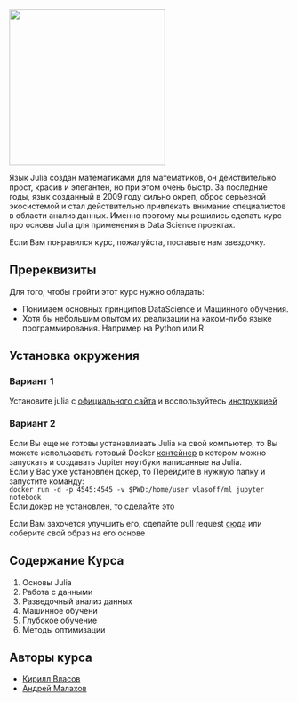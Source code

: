 <img src="https://github.com/JuliaEvangelists/Julia-in-DS/raw/main/pic/Logo.png" width="280">

Язык Julia создан математиками для математиков, он действительно прост, красив и элегантен, но при этом очень быстр. За последние годы, язык созданный в 2009 году сильно окреп, оброс серьезной экосистемой и стал действительно привлекать внимание специалистов в области анализ данных. Именно поэтому мы решились сделать курс про основы Julia для применения в Data Science проектах.

Если Вам понравился курс, пожалуйста, поставьте нам звездочку. 

## Пререквизиты
Для того, чтобы пройти этот курс нужно обладать:
- Понимаем основных принципов DataScience и Машинного обучения. 
- Хотя бы небольшим опытом их реализации на каком-либо языке программирования. Например на Python или R

## Установка окружения
### Вариант 1
Установите julia c [официального сайта](https://julialang.org/downloads/) и воспользуйтесь [инструкцией](https://datatofish.com/add-julia-to-jupyter/)

### Вариант 2
Если Вы еще не готовы устанавливать Julia на свой компьютер, то Вы можете использовать готовый Docker [контейнер](https://hub.docker.com/repository/docker/vlasoff/ml) в котором можно запускать и создавать Jupiter ноутбуки написанные на Julia.  
Если у Вас уже установлен докер, то Перейдите в нужную папку и запустите команду:  
```docker run -d -p 4545:4545 -v $PWD:/home/user vlasoff/ml jupyter notebook```   
Если докер не установлен, то сделайте [это](https://www.docker.com/products/docker-desktop)
  
Если Вам захочется улучшить его, сделайте pull request [сюда](https://github.com/VlasovKirill/ml_docker) или соберите свой образ на его основе


## Содержание Курса
1. Основы Julia
2. Работа с данными
3. Разведочный анализ данных
4. Машинное обучени
5. Глубокое обучение
6. Методы оптимизации


## Авторы курса
- [Кирилл Власов](https://github.com/VlasovKirill)
- [Андрей Малахов](https://github.com/andreymalakhov)
